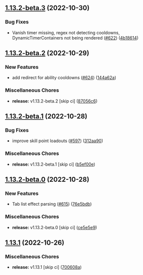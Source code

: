 ## [1.13.2-beta.3](https://github.com/Wynntils/Wynntils/compare/v1.13.2-beta.2...v1.13.2-beta.3) (2022-10-30)


### Bug Fixes

* Vanish timer missing, regex not detecting cooldowns, DynamicTimerContainers not being rendered ([#622](https://github.com/Wynntils/Wynntils/issues/622)) ([4b18614](https://github.com/Wynntils/Wynntils/commit/4b18614aa1b17be9916554dc79599e79492c811b))

## [1.13.2-beta.2](https://github.com/Wynntils/Wynntils/compare/v1.13.2-beta.1...v1.13.2-beta.2) (2022-10-29)


### New Features

* add redirect for ability cooldowns ([#624](https://github.com/Wynntils/Wynntils/issues/624)) ([144a62a](https://github.com/Wynntils/Wynntils/commit/144a62a13cf5efad5ab0a37ba482fc73384fe93e))


### Miscellaneous Chores

* **release:** v1.13.2-beta.2 [skip ci] ([87056c6](https://github.com/Wynntils/Wynntils/commit/87056c62ace15a7b58b38880c8152d3802271f38))

## [1.13.2-beta.1](https://github.com/Wynntils/Wynntils/compare/v1.13.2-beta.0...v1.13.2-beta.1) (2022-10-28)


### Bug Fixes

* improve skill point loadouts ([#597](https://github.com/Wynntils/Wynntils/issues/597)) ([312aa90](https://github.com/Wynntils/Wynntils/commit/312aa90e4172caf36fa8b21e95b24ed5e1f4ff77))


### Miscellaneous Chores

* **release:** v1.13.2-beta.1 [skip ci] ([b5ef00e](https://github.com/Wynntils/Wynntils/commit/b5ef00e94b614509dfe06ebc85b77e6fa2dc984d))

## [1.13.2-beta.0](https://github.com/Wynntils/Wynntils/compare/v1.13.1...v1.13.2-beta.0) (2022-10-28)


### New Features

* Tab list effect parsing ([#615](https://github.com/Wynntils/Wynntils/issues/615)) ([76e5bdb](https://github.com/Wynntils/Wynntils/commit/76e5bdbecded9d71ee6848da60bd8893f7eac426))


### Miscellaneous Chores

* **release:** v1.13.2-beta.0 [skip ci] ([ce5e5e9](https://github.com/Wynntils/Wynntils/commit/ce5e5e9cf19cdd9b8c5ca855f8ce3310f609bb2d))

## [1.13.1](https://github.com/Wynntils/Wynntils/compare/v1.13.1-beta.2...v1.13.1) (2022-10-26)


### Miscellaneous Chores

* **release:** v1.13.1 [skip ci] ([700608a](https://github.com/Wynntils/Wynntils/commit/700608ad54d8d3bd8b8594cb8ab586cee873884c))

